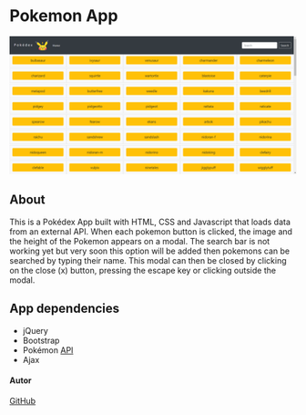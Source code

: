 # Pokemon App

![This is a screenshot of the Pokédex App](img/pokedex-app.png)

## About
This is a Pokédex App built with HTML, CSS and Javascript that loads data from an external API. When each pokemon button is clicked, the image and the height of the Pokemon appears on a modal. The search bar is not working yet but very soon this option will be added then pokemons can be searched by typing their name. This modal can then be closed by clicking on the close (x) button, pressing the escape key or clicking outside the modal.

## App dependencies
- jQuery
- Bootstrap
- Pokémon [API](https://pokeapi.co/)
- Ajax


#### Autor
[GitHub](https://github.com/BJaguar71)
